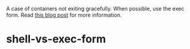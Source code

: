 A case of containers not exiting gracefully. When possible, use the exec form. Read [this blog post](https://www.ctl.io/developers/blog/post/gracefully-stopping-docker-containers/) for more information.
# shell-vs-exec-form
